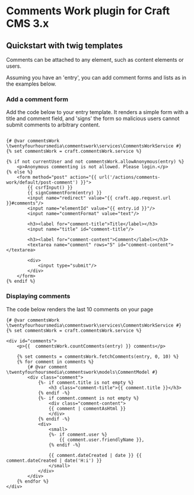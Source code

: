 # Comments Work plugin for Craft CMS 3.x



## Quickstart with twig templates

Comments can be attached to any element, such as content elements or users.


Assuming you have an 'entry', you can add comment forms and lists as in the examples below.

### Add a comment form

Add the code below to your entry template. It renders a simple form with a title and comment field, and
'signs' the form so malicious users cannot submit comments to arbitrary content.


```twig

{# @var commentsWork \twentyfourhoursmedia\commentswork\services\CommentsWorkService #}
{% set commentsWork = craft.commentsWork.service %}

{% if not currentUser and not commentsWork.allowAnonymous(entry) %}
    <p>Anonymous commenting is not allowed. Please login.</p>
{% else %}
    <form method="post" action="{{ url('/actions/comments-work/default/post-comment') }}">
        {{ csrfInput() }}
        {{ signCommentForm(entry) }}
        <input name="redirect" value="{{ craft.app.request.url }}#comments"/>
        <input name="elementId" value="{{ entry.id }}"/>
        <input name="commentFormat" value="text"/>

        <h3><label for="comment-title">Title</label></h3>
        <input name="title" id="comment-title"/>

        <h3><label for="comment-content">Comment</label></h3>
        <textarea name="comment" rows="5" id="comment-content"></textarea>

        <div>
            <input type="submit"/>
        </div>
    </form>
{% endif %}

```

### Displaying comments

The code below renders the last 10 comments on your page

```twig
{# @var commentsWork \twentyfourhoursmedia\commentswork\services\CommentsWorkService #}
{% set commentsWork = craft.commentsWork.service %}

<div id="comments">
    <p>{{  commentsWork.countComments(entry) }} comments</p>
    
    {% set comments = commentsWork.fetchComments(entry, 0, 10) %}
    {% for comment in comments %}
        {# @var comment \twentyfourhoursmedia\commentswork\models\CommentModel #}
        <div class="comment">
            {%- if comment.title is not empty %}
                <h3 class="comment-title">{{ comment.title }}</h3>
            {% endif -%}
            {%- if comment.comment is not empty %}
                <div class="comment-content">
                {{ comment | commentAsHtml }}
                </div>
            {% endif -%}
            <div>
                <small>
                {%- if comment.user %}
                    {{ comment.user.friendlyName }},
                {% endif -%}
        
                {{ comment.dateCreated | date }} {{ comment.dateCreated | date('H:i') }}
                </small>
            </div>
        </div>
    {% endfor %}
</div>
```

